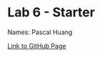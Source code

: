 # Lab 6 - Starter

Names: Pascal Huang


[Link to GitHub Page](https://cypscl.github.io/Lab6_Starter/index.html)